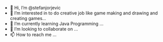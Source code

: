 - 👋 Hi, I’m @stefanjorjevic
- 👀 I’m interested in to do creative job like game making and drawing and creating games...
- 🌱 I’m currently learning Java Programming ...
- 💞️ I’m looking to collaborate on ...
- 📫 How to reach me ...

<!---
stefanjorjevic/stefanjorjevic is a ✨ special ✨ repository because its `README.md` (this file) appears on your GitHub profile.
You can click the Preview link to take a look at your changes.
--->
